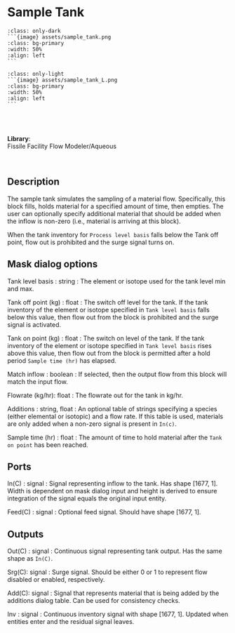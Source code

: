 # Sample Tank
````{compound}
:class: only-dark
```{image} assets/sample_tank.png
:class: bg-primary
:width: 50%
:align: left
```
````

````{compound}
:class: only-light
```{image} assets/sample_tank_L.png
:class: bg-primary
:width: 50%
:align: left
```
````

<br>
<br>

**Library**:
<br>
Fissile Facility Flow Modeler/Aqueous


<br clear="left"/>

## Description
The sample tank simulates the sampling of a material flow. Specifically, this block fills, holds material for a specified amount of time, then empties. The user can optionally specify additional material that should be added when the inflow is non-zero (i.e., material is arriving at this block). 

When the tank inventory for `Process level basis` falls below the Tank off point, flow out is prohibited and the surge signal turns on.

## Mask dialog options
Tank level basis : string
: The element or isotope used for the tank level min and max.

Tank off point (kg) : float
: The switch off level for the tank. If the tank inventory of the element or isotope specified in `Tank level basis` falls below this value, then flow out from the block is prohibited and the surge signal is activated.

Tank on point (kg) : float
: The switch on level of the tank. If the tank inventory of the element or isotope specified in `Tank level basis` rises above this value, then flow out from the block is permitted after a hold period `Sample time (hr)` has elapsed.

Match inflow : boolean
: If selected, then the output flow from this block will match the input flow.

Flowrate (kg/hr): float
: The flowrate out for the tank in kg/hr. 

Additions : string, float
: An optional table of strings specifying a species (either elemental or isotopic) and a flow rate. If this table is used, materials are only added when a non-zero signal is present in `In(c)`. 

Sample time (hr) : float
: The amount of time to hold material after the `Tank on point` has been reached.

## Ports
In\(C) : signal
: Signal representing inflow to the tank. Has shape [1677, 1]. Width is dependent on mask dialog input and height is derived to ensure integration of the signal equals the original input entity.


Feed\(C) : signal
: Optional feed signal. Should have shape [1677, 1]. 


## Outputs
Out\(C) : signal
: Continuous signal representing tank output. Has the same shape as `In(C)`.

Srg\(C): signal
: Surge signal. Should be either 0 or 1 to represent flow disabled or enabled, respectively.

Add\(C): signal
: Signal that represents material that is being added by the additions dialog table. Can be used for consistency checks.

Inv : signal
: Continuous inventory signal with shape [1677, 1]. Updated when entities enter and the residual signal leaves.